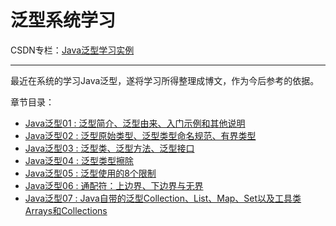 # 泛型系统学习

CSDN专栏：[Java泛型学习实例](https://blog.csdn.net/column/details/19982.html)

-----------------

最近在系统的学习Java泛型，遂将学习所得整理成博文，作为今后参考的依据。

章节目录：

- [Java泛型01 : 泛型简介、泛型由来、入门示例和其他说明](http://blog.csdn.net/hanchao5272/article/details/79317768)
- [Java泛型02 : 泛型原始类型、泛型类型命名规范、有界类型](http://blog.csdn.net/hanchao5272/article/details/79346471)
- [Java泛型03 : 泛型类、泛型方法、泛型接口](http://blog.csdn.net/hanchao5272/article/details/79347234)
- [Java泛型04 : 泛型类型擦除](http://blog.csdn.net/hanchao5272/article/details/79351897)
- [Java泛型05 : 泛型使用的8个限制](http://blog.csdn.net/hanchao5272/article/details/79352321)
- [Java泛型06 : 通配符：上边界、下边界与无界](http://blog.csdn.net/hanchao5272/article/details/79355931)
- [Java泛型07 : Java自带的泛型Collection、List、Map、Set以及工具类Arrays和Collections](http://blog.csdn.net/hanchao5272/article/details/79357648)